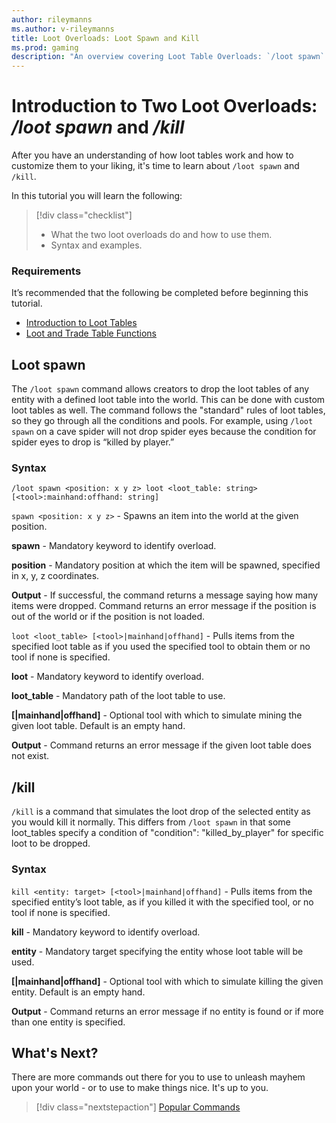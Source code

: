 ```yaml
---
author: rileymanns
ms.author: v-rileymanns
title: Loot Overloads: Loot Spawn and Kill
ms.prod: gaming
description: "An overview covering Loot Table Overloads: `/loot spawn` and `/kill`"
---
```


# Introduction to Two Loot Overloads: */loot spawn* and */kill*

After you have an understanding of how loot tables work and how to customize them to your liking, it's time to learn about `/loot spawn` and `/kill`.

In this tutorial you will learn the following:

> [!div class="checklist"]
>
> - What the two loot overloads do and how to use them.
> - Syntax and examples.
 
### Requirements

It’s recommended that the following be completed before beginning this tutorial.

- [Introduction to Loot Tables](IntroductionToLootTables.md)
- [Loot and Trade Table Functions](LootAndTradeTableFunctions.md)

## Loot spawn

The `/loot spawn` command allows creators to drop the loot tables of any entity with a defined loot table into the world. This can be done with custom loot tables as well. The command follows the "standard" rules of loot tables, so they go through all the conditions and pools. For example, using `/loot spawn` on a cave spider will not drop spider eyes because the condition for spider eyes to drop is “killed by player.”  

### Syntax

```
/loot spawn <position: x y z> loot <loot_table: string> [<tool>:mainhand:offhand: string]
```

`spawn <position: x y z>` - Spawns an item into the world at the given position.

**spawn** - Mandatory keyword to identify overload.

**position** - Mandatory position at which the item will be spawned, specified in x, y, z coordinates.

**Output** - If successful, the command returns a message saying how many items were dropped. Command returns an error message if the position is out of the world or if the position is not loaded.

`loot <loot_table> [<tool>|mainhand|offhand]` - Pulls items from the specified loot table as if you used the specified tool to obtain them or no tool if none is specified.

**loot** - Mandatory keyword to identify overload.

**loot_table** - Mandatory path of the loot table to use.

**[<tool>|mainhand|offhand]** - Optional tool with which to simulate mining the given loot table. Default is an empty hand.

**Output** - Command returns an error message if the given loot table does not exist.

## /kill

`/kill` is a command that simulates the loot drop of the selected entity as you would kill it normally. This differs from `/loot spawn` in that some loot_tables specify a condition of "condition": "killed_by_player" for specific loot to be dropped.  

### Syntax

`kill <entity: target> [<tool>|mainhand|offhand]` - Pulls items from the specified entity’s loot table, as if you killed it with the specified tool, or no tool if none is specified.

**kill** - Mandatory keyword to identify overload.

**entity** - Mandatory target specifying the entity whose loot table will be used.

**[<tool>|mainhand|offhand]** - Optional tool with which to simulate killing the given entity. Default is an empty hand.

**Output** - Command returns an error message if no entity is found or if more than one entity is specified.

## What's Next?

There are more commands out there for you to use to unleash mayhem upon your world - or to use to make things nice. It's up to you.

> [!div class="nextstepaction"]
> [Popular Commands](CommandsPopularCommands.md)
